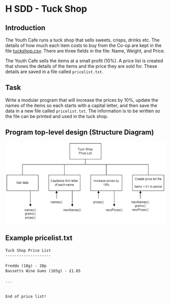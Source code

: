 # H SDD - Tuck Shop

## Introduction

The Youth Cafe runs a tuck shop that sells sweets, crisps, drinks etc. The details of how much each item costs to buy from the Co-op are kept in the file [tuckshop.csv](assets/tuckshop.csv "CSV file").  There are three fields in the file: Name, Weight, and Price.

The Youth Cafe sells the items at a small profit (10%).  A price list is created that shows the details of the items and the price they are sold for.  These details are saved in a file called `pricelist.txt`.

## Task

Write a modular program that will increase the prices by 10%, update the names of the items so each starts with a capital letter, and then save the data in a new file called `pricelist.txt`.  The information is to be written so the file can be printed and used in the tuck shop.

## Program top-level design (Structure Diagram)

![Structure diagram](assets/sd.png "Structure diagram")

## Example pricelist.txt

```
Tuck Shop Price List
--------------------

Freddo (18g) - 28p
Bassetts Wine Gums (165g) - £1.65

...


End of price list!
```
